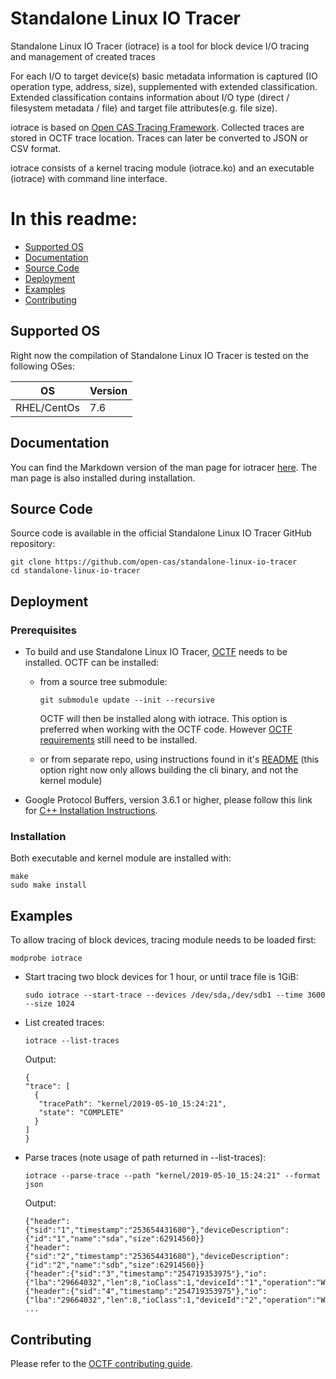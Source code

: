 # Standalone Linux IO Tracer

Standalone Linux IO Tracer (iotrace) is a tool for block device I/O tracing
and management of created traces

For each I/O to target device(s) basic metadata information is captured
(IO operation type, address, size), supplemented with extended
classification. Extended classification contains information about I/O type
(direct / filesystem metadata / file) and target file attributes(e.g. file
size).

iotrace is based on [Open CAS Tracing Framework](https://github.com/Open-CAS/open-cas-telemetry-framework). Collected traces are stored in OCTF trace
location. Traces can later be converted to JSON or CSV format.

iotrace consists of a kernel tracing module (iotrace.ko) and an executable
(iotrace) with command line interface.

# In this readme:

* [Supported OS](#os_support)
* [Documentation](#documentation)
* [Source Code](#source)
* [Deployment](#deployment)
* [Examples](#examples)
* [Contributing](#contributing)

<a id="os_support"></a>

## Supported OS

Right now the compilation of Standalone Linux IO Tracer is tested on the
following OSes:

|OS                            | Version
|------------------------------|-------------------
|RHEL/CentOs                   | 7.6

<a id="documentation"></a>

## Documentation

You can find the Markdown version of the man page for iotracer [here](https://github.com/Open-CAS/standalone-linux-io-tracer/blob/master/doc/man/MAN.md).
The man page is also installed during installation.

<a id="source"></a>

## Source Code

Source code is available in the official Standalone Linux IO Tracer GitHub repository:

~~~{.sh}
git clone https://github.com/open-cas/standalone-linux-io-tracer
cd standalone-linux-io-tracer
~~~

<a id="deployment"></a>

## Deployment

### Prerequisites

* To build and use Standalone Linux IO Tracer, [OCTF](https://github.com/Open-CAS/open-cas-telemetry-framework) needs to be installed.
OCTF can be installed:
  * from a source tree submodule:

    ~~~{.sh}
    git submodule update --init --recursive
    ~~~

    OCTF will then be installed along with iotrace.	This option is preferred
    when working with the OCTF code. However [OCTF requirements](https://github.com/Open-CAS/open-cas-telemetry-framework/blob/master/README.md#building) still need to
    be installed.
  * or from separate repo, using instructions found in it's [README](https://github.com/Open-CAS/open-cas-telemetry-framework/blob/master/README.md) (this option right now only allows building the cli binary, and not the kernel module)

* Google Protocol Buffers, version 3.6.1 or higher, please follow this link
for [C++ Installation Instructions](https://github.com/google/protobuf/blob/master/src/README.md).


### Installation

Both executable and kernel module are installed with:
~~~{.sh}
make
sudo make install
~~~


<a id="examples"></a>

## Examples

To allow tracing of block devices, tracing module needs to be loaded first:
~~~{.sh}
modprobe iotrace
~~~

* Start tracing two block devices for 1 hour, or until trace file is 1GiB:
  ~~~{.sh}
  sudo iotrace --start-trace --devices /dev/sda,/dev/sdb1 --time 3600 --size 1024
  ~~~

* List created traces:

  ~~~{.sh}
  iotrace --list-traces
  ~~~

  Output:

  ~~~{.sh}
  {
  "trace": [
    {
     "tracePath": "kernel/2019-05-10_15:24:21",
     "state": "COMPLETE"
    }
  ]
  }
  ~~~

* Parse traces (note usage of path returned in --list-traces):

  ~~~{.sh}
  iotrace --parse-trace --path "kernel/2019-05-10_15:24:21" --format json
  ~~~

  Output:

  ~~~{.sh}
  {"header":{"sid":"1","timestamp":"253654431680"},"deviceDescription":{"id":"1","name":"sda","size":62914560}}
  {"header":{"sid":"2","timestamp":"253654431680"},"deviceDescription":{"id":"2","name":"sdb","size":62914560}}
  {"header":{"sid":"3","timestamp":"254719353975"},"io":{"lba":"29664032","len":8,"ioClass":1,"deviceId":"1","operation":"Write","flush":false,"fua":false}}
  {"header":{"sid":"4","timestamp":"254719353975"},"io":{"lba":"29664032","len":8,"ioClass":1,"deviceId":"2","operation":"Write","flush":false,"fua":false}}
  ...
  ~~~


<a id="contributing"></a>

## Contributing

Please refer to the [OCTF contributing guide](https://github.com/Open-CAS/open-cas-telemetry-framework/blob/master/CONTRIBUTING.md).
